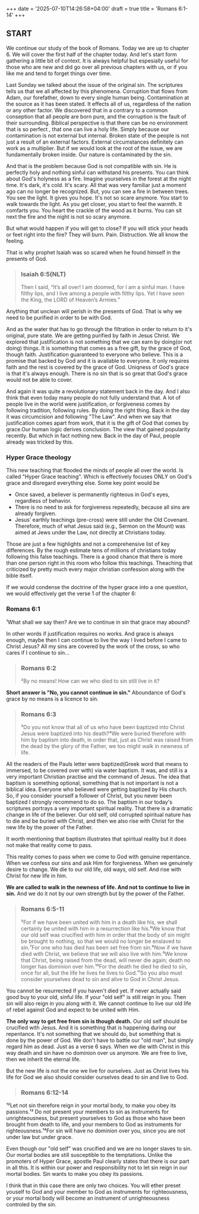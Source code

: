+++
date = '2025-07-10T14:26:58+04:00'
draft = true
title = 'Romans 6:1-14'
+++

## START
We continue our study of the book of Romans. Today we are up to chapter 6. We will cover the first half of the chapter today. And let's start form gathering a little bit of context. It is always helpful but espesially useful for those who are new and did go over all previous chapters with us, or if you like me and tend to forget things over time.

Last Sunday we talked about the issue of the original sin. The scriptures tells us that we all affected by this phenomena. Corruption that flows from Adam, our forefather, down to every single human being. Contamination at the source as it has been stated. It effects all of us, regardless of the nation or any other factor. We discovered that in a contrary to a common conseption that all people are born pure, and the corruption is the fault of their surrounding. Biblical perspective is that there can be no environment that is so perfect , that one can live a holy life. Simply because our contamination is not external but internal. Broken state of the people is not just a result of an external factors. External circumstances definitely can work as a multiplier. But if we would look at the root of the issue, we are fundamentally broken inside. Our nature is contaminated by the sin.

And that is the problem because God is not compatible with sin. He is perfectly holy and nothing sinful can withstand his presents. You can think about God's holyness as a fire. Imagine yourselves in the forest at the night time. It's dark, it's cold. It's scary. All that was very familiar just a moment ago can no longer be recognized. But, you can see a fire in between trees. You see the light. It gives you hope. It's not so scare anymore. You start to walk towards the light. As you get closer, you start to feel the warmth. It comfarts you. You heart the crackle of the wood as it burns. You can sit next the fire and the night is not so scary anymore.

But what would happen if you will get to close? If you will stick your heads or feet right into the fire? They will burn. Pain. Distruction. We all know the feeling.

That is why prophet Isaiah was so scared when he found himself in the presents of God.

>### Isaiah 6:5(NLT)
>Then I said, “It’s all over! I am doomed, for I am a sinful man. I have filthy lips, and I live among a people with filthy lips. Yet I have seen the King, the LORD of Heaven’s Armies.”

Anything that unclean will perish in the presents of God. That is why we need to be purified in order to be with God.

And as the water that has to go through the filtration in order to return to it's original, pure state. We are getting purified by faith in Jesus Christ. We explored that justification is not something that we can earn by doing(or not doing) things. It is something that comes as a free gift, by the grace of God, though faith. Justification guaranteed to everyone who believe. This is a promise that backed by God and it is available to everyone. It only requires faith and the rest is covered by the grace of God. Uniqness of God's grace is that it's always enough. There is no sin that is so great that God's grace would not be able to cover.

And again it was quite a revolutionary statement back in the day. And I also think that even today many people do not fully understand that. A lot of people live in the world were justification, or forgiveness comes by following tradition, following rules. By doing the right thing. Back in the day it was circumcision and following "The Law". And when we say that justification comes apart from work, that it is the gift of God that comes by grace.Our human logic derives conclusion. The view that gained popularity recently. But which in fact nothing new. Back in the day of Paul, people already was tricked by this.

### Hyper Grace theology
This new teaching that flooded the minds of people all over the world. Is called "Hyper Grace teaching". Which is effectively focuses ONLY on God's grace and disregard everything else. Some key point would be

* Once saved, a believer is permanently righteous in God's eyes, regardless of behavior.
* There is no need to ask for forgiveness repeatedly, because all sins are already forgiven.
* Jesus’ earthly teachings (pre-cross) were still under the Old Covenant. Therefore, much of what Jesus said (e.g., Sermon on the Mount) was aimed at Jews under the Law, not directly at Christians today.

Those are just a few highlights and not a comprehensive list of key differences. By the rough estimate tens of millions of christians today following this false teachings. There is a good chance that there is more than one person right in this room who follow this teachings. Theaching that criticized by pretty much every major christian confession along with the bible itself.

If we would condense the doctrine of the hyper grace into a one question, we would effectively get the verse 1 of the chapter 6:

### Romans 6:1
 ¹What shall we say then? Are we to continue in sin that grace may abound?

In other words if justification requires no works. And grace is always enough, maybe then I can continue to live the way I lived before I came to Christ Jesus? All my sins are covered by the work of the cross, so who cares if I continue to sin...

> ### Romans 6:2
> ²By no means! How can we who died to sin still live in it?

**Short answer is "No, you cannot continue in sin."** Aboundance of God's grace by no means is a licence to sin.

> ### Romans 6:3
> ³Do you not know that all of us who have been baptized into Christ Jesus were baptized into his death?⁴We were buried therefore with him by baptism into death, in order that, just as Christ was raised from the dead by the glory of the Father, we too might walk in newness of life.

All the readers of the Pauls letter were baptized(Greek word that means to immersed, to be covered over with) via water baptism. It was, and still is a very important Christian practise and the command of Jesus. The idea that baptism is something optional, something that is not important is not a biblical idea. Everyone who believed were getting baptized by His church. So, if you consider yourself a follower of Christ, but you never been baptized I strongly recommend to do so. The baptism in our today's scriptures portrays a very important spiritual reality. That there is a dramatic change in life of the believer. Our old self, old corrupted spiritual nature has to die and be buried with Christ, and then we also rise with Christ for the new life by the power of the Father.

It worth mentioning that baptism illustrates that spiritual reality but it does not make that reality come to pass.

This reality comes to pass when we come to God with genuine repentance. When we confess our sins and ask Him for forgiveness. When we genuinely desire to change. We die to our old life, old ways, old self. And rise with Christ for new life in him.

**We are called to walk in the newness of life. And not to continue to live in sin.** And we do it not by our own strength but by the power of the Father.

> ### Romans 6:5-11
> ⁵For if we have been united with him in a death like his, we shall certainly be united with him in a resurrection like his.⁶We know that our old self  was crucified with him in order that the body of sin might be brought to nothing, so that we would no longer be enslaved to sin.⁷For one who has died has been set free  from sin.⁸Now if we have died with Christ, we believe that we will also live with him.⁹We know that Christ, being raised from the dead, will never die again; death no longer has dominion over him.¹⁰For the death he died he died to sin, once for all, but the life he lives he lives to God.¹¹So you also must consider yourselves dead to sin and alive to God in Christ Jesus.

You cannot be resurrected if you haven't died yet. If never actually said good buy to your old, sinful life. If your "old self" is still reign in you. Then sin will also reign in you along with it. We cannot continue to live our old life of rebel against God and expect to be united with Him.

**The only way to get free from sin is though death.** Our old self should be crucified with Jesus. And it is something that is happening during our repentance. It's not something that we should do, but something that is done by the power of God. We don't have to battle our "old man", but simply regard him as dead. Just as a verse 6 says. When we die with Christ in this way death and sin have no dominion over us anymore. We are free to live, then we inherit the eternal life. 

But the new life is not the one we live for ourselves. Just as Christ lives his life for God we also should consider ourselves dead to sin and live to God.

> ### Romans 6:12-14
 ¹²Let not sin therefore reign in your mortal body, to make you obey its passions.¹³ Do not present your members to sin as instruments for unrighteousness, but present yourselves to God as those who have been brought from death to life, and your members to God as instruments for righteousness.¹⁴For sin will have no dominion over you, since you are not under law but under grace.

Even though our "old self" was crucified and we are no longer slaves to sin. Our mortal bodies are still susceptible to the temptations. Unlike the promoters of Hyper Grace, apostle Paul clearly states that there is our part in all this. It is within our power and responsibility not to let sin reign in our mortal bodies. Sin wants to make you obey its passions.

I think that in this case there are only two choices. You will ether preset youself to God and your member to God as instruments for righteousness, or your mortal body will become an instrument of unrighteousness controled by the sin.

